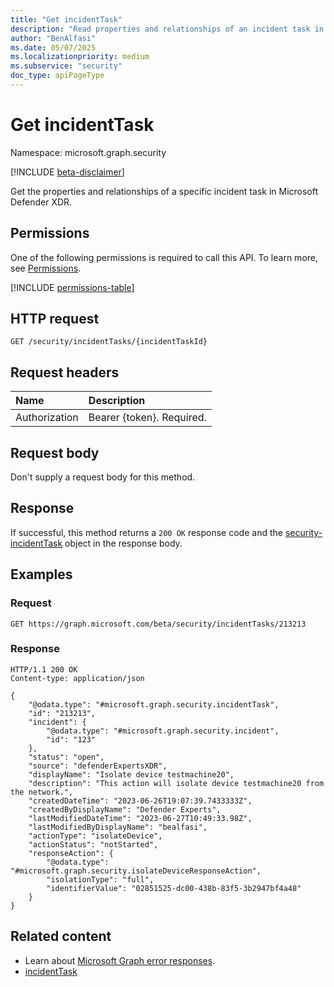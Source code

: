 ```yaml
---
title: "Get incidentTask"
description: "Read properties and relationships of an incident task in Microsoft Defender XDR."
author: "BenAlfasi"
ms.date: 05/07/2025
ms.localizationpriority: medium
ms.subservice: "security"
doc_type: apiPageType
---
```


# Get incidentTask

Namespace: microsoft.graph.security

[!INCLUDE [beta-disclaimer](../../includes/beta-disclaimer.md)]

Get the properties and relationships of a specific incident task in Microsoft Defender XDR.

## Permissions

One of the following permissions is required to call this API. To learn more, see [Permissions](/graph/permissions-overview).

<!-- {
  "blockType": "permissions",
  "name": "security-incidenttask-get"
}
-->
[!INCLUDE [permissions-table](../includes/permissions/security-incidenttask-get-permissions.md)]

## HTTP request

<!-- {
  "blockType": "ignored"
}
-->
``` http
GET /security/incidentTasks/{incidentTaskId}
```

## Request headers

|Name|Description|
|:---|:---|
|Authorization|Bearer {token}. Required.|

## Request body

Don't supply a request body for this method.

## Response

If successful, this method returns a `200 OK` response code and the [security-incidentTask](../resources/security-incidenttask.md) object in the response body.

## Examples

### Request
<!-- {
  "blockType": "request",
  "name": "get_incidenttask"
}
-->
``` http
GET https://graph.microsoft.com/beta/security/incidentTasks/213213
```

### Response
<!-- {
  "blockType": "response",
  "truncated": false,
  "@odata.type": "microsoft.graph.security.incidentTask"
}
-->
``` http
HTTP/1.1 200 OK
Content-type: application/json

{
    "@odata.type": "#microsoft.graph.security.incidentTask",
    "id": "213213",
    "incident": {
        "@odata.type": "#microsoft.graph.security.incident",
        "id": "123"
    },
    "status": "open",
    "source": "defenderExpertsXDR",
    "displayName": "Isolate device testmachine20",
    "description": "This action will isolate device testmachine20 from the network.",
    "createdDateTime": "2023-06-26T19:07:39.7433333Z",
    "createdByDisplayName": "Defender Experts",
    "lastModifiedDateTime": "2023-06-27T10:49:33.98Z",
    "lastModifiedByDisplayName": "bealfasi",
    "actionType": "isolateDevice",
    "actionStatus": "notStarted",
    "responseAction": {
        "@odata.type": "#microsoft.graph.security.isolateDeviceResponseAction",
        "isolationType": "full",
        "identifierValue": "02851525-dc00-438b-83f5-3b2947bf4a48"
    }
}
```
## Related content

- Learn about [Microsoft Graph error responses](/graph/errors).
- [incidentTask](../resources/security-incidenttask.md)

<!--
{
  "type": "#page.annotation",
  "description": "Get incidentTask",
  "keywords": "",
  "section": "documentation",
  "tocPath": "",
  "suppressions": [
    "get_incidenttask: Unable to locate the corresponding response for this method. Missing or incorrect code block annotation."
  ]
}
-->
